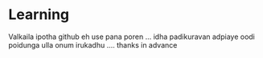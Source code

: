 # Learning
Valkaila ipotha github eh use pana poren ... idha padikuravan adpiaye oodi poidunga ulla onum irukadhu .... thanks in advance
